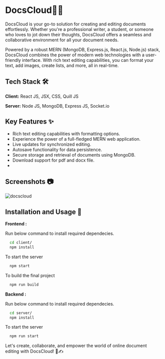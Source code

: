 
# DocsCloud📝✅
DocsCloud is your go-to solution for creating and editing documents effortlessly. Whether you're a professional writer, a student, or someone who loves to jot down their thoughts, DocsCloud offers a seamless and collaborative environment for all your document needs.

Powered by a robust MERN (MongoDB, Express.js, React.js, Node.js) stack, DocsCloud combines the power of modern web technologies with a user-friendly interface. With rich text editing capabilities, you can format your text, add images, create lists, and more, all in real-time.

## Tech Stack 🛠️

**Client:** React JS, JSX, CSS, Quill JS

**Server:** Node JS, MongoDB, Express JS, Socket.io

## Key Features ✨

- Rich text editing capabilities with formatting options.
- Experience the power of a full-fledged MERN web application.
- Live updates for synchronized editing.
- Autosave functionality for data persistence.
- Secure storage and retrieval of documents using MongoDB.
- Download support for pdf and docx file.
- 
## Screenshots 📷
![docscloud](https://github.com/Rohit-Gupta11/whatTodo-mern/assets/63785612/43d03a86-39dc-40f7-ac73-55d5f55065ad)


## Installation and Usage 🚀

**Frontend :**

Run below command to install required dependecies.

```bash
  cd client/
  npm install 
```
    
To start the server

```bash
  npm start  
```

To build the final project

```bash
  npm run build
```

**Backend :**

Run below command to install required dependecies.

```bash
  cd server/
  npm install 
```
    
To start the server

```bash
  npm run start  
```

Let's create, collaborate, and empower the world of online document editing with DocsCloud! 🌟✍️
